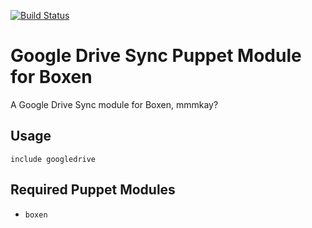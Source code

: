 [![Build Status](https://travis-ci.org/boxen/puppet-googledrive.png?branch=master)](https://travis-ci.org/boxen/puppet-googledrive)
# Google Drive Sync Puppet Module for Boxen

A Google Drive Sync module for Boxen, mmmkay?

## Usage

```puppet
include googledrive
```

## Required Puppet Modules

* `boxen`

